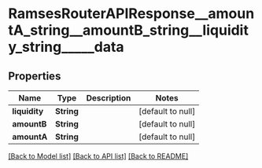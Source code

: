 # RamsesRouterAPIResponse__amountA_string__amountB_string__liquidity_string_____data
## Properties

| Name | Type | Description | Notes |
|------------ | ------------- | ------------- | -------------|
| **liquidity** | **String** |  | [default to null] |
| **amountB** | **String** |  | [default to null] |
| **amountA** | **String** |  | [default to null] |

[[Back to Model list]](../README.md#documentation-for-models) [[Back to API list]](../README.md#documentation-for-api-endpoints) [[Back to README]](../README.md)


